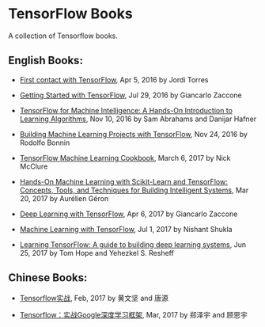 # TensorFlow Books
A collection of Tensorflow books.

## English Books:

- [First contact with TensorFlow](), Apr 5, 2016 by Jordi Torres

- [Getting Started with TensorFlow](), Jul 29, 2016 by Giancarlo Zaccone

- [TensorFlow for Machine Intelligence: A Hands-On Introduction to Learning Algorithms](), Nov 10, 2016 by Sam Abrahams and Danijar Hafner

- [Building Machine Learning Projects with TensorFlow](), Nov 24, 2016 by Rodolfo Bonnin

- [TensorFlow Machine Learning Cookbook](), March 6, 2017 by Nick McClure

- [Hands-On Machine Learning with Scikit-Learn and TensorFlow: Concepts, Tools, and Techniques for Building Intelligent Systems](), Mar 20, 2017 by Aurélien Géron

- [Deep Learning with TensorFlow](), Apr 6, 2017 by Giancarlo Zaccone

- [Machine Learning with TensorFlow](http://www.tensorflowbook.com), Jul 1, 2017 by Nishant Shukla

- [Learning TensorFlow: A guide to building deep learning systems](), Jun 25, 2017 by Tom Hope and Yehezkel S. Resheff

## Chinese Books:

- [Tensorflow实战](https://book.douban.com/subject/26974266/), Feb, 2017 by 黄文坚 and 唐源

- [Tensorflow：实战Google深度学习框架](https://github.com/Bjoux2), Mar, 2017 by 郑泽宇 and 顾思宇
